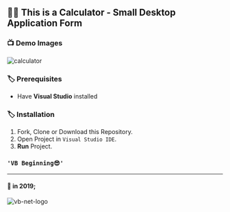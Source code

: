 
## 👨‍💻 This is a Calculator - Small Desktop Application Form

### 📺 Demo Images

![calculator](https://user-images.githubusercontent.com/59244522/182428217-fc891b76-69ba-486d-b358-37d8602007cf.png)


### 🏷️ Prerequisites

- Have **Visual Studio** installed

### 🏷️ Installation

1.  Fork, Clone or Download this Repository.
2.  Open Project in `Visual Studio IDE`.
3.  **Run** Project.

### `'VB Beginning😎'`

---

#### 📌 in 2019;

![vb-net-logo](https://user-images.githubusercontent.com/59244522/182147014-9bb06a1a-24e5-40d6-bbbf-ffad0da115ec.png)

